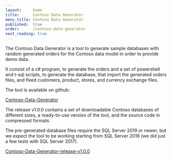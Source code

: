 ```yaml
---
layout:     home
title:      Contoso Data Generator
menu_title: Contoso Data Generator
published:  true
order:      /contoso-data-generator
next_reading: true
---
```


The Contoso Data Generator is a tool to generate sample databases with random generated orders for the Contoso data model in order to provide demo data.

It consist of a c# program, to generate the orders and a set of powershell and t-sql scripts, to generate the database, that import the generated orders files, and fixed customers, product, stores, and currency exchange files.

The tool is available on github: 

[Contoso-Data-Generator](https://github.com/sql-bi/Contoso-Data-Generator)

The release v1.0.0 contains a set of downloadable Contoso databases of different sizes, a ready-to-use version of the tool, and the source code in compressed formats. 

The pre-generated database files require the SQL Server 2019 or newer, but we expect the tool to be working starting from SQL Server 2016 (we did just a few tests with SQL Server 2017).

[Contoso-Data-Generator-release-v1.0.0](https://github.com/sql-bi/Contoso-Data-Generator/releases/tag/v1.0.0)
